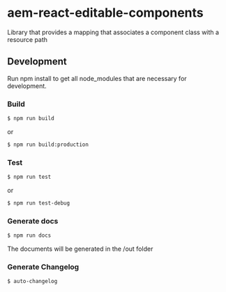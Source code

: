 # aem-react-editable-components

Library that provides a mapping that associates a component class with a resource path

## Development

Run npm install to get all node_modules that are necessary for development.

### Build

```sh
$ npm run build
```

or

```sh
$ npm run build:production
```

### Test

```sh
$ npm run test
```

or

```sh
$ npm run test-debug
```

### Generate docs

```sh
$ npm run docs
```

The documents will be generated in the /out folder

### Generate Changelog

```sh
$ auto-changelog
```
